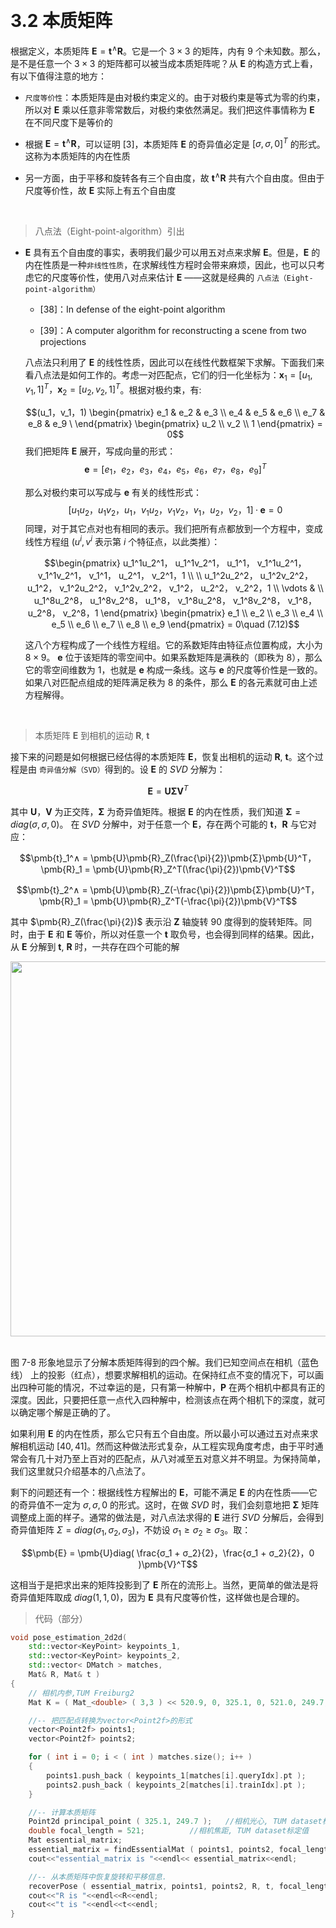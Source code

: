 &emsp;
# 3.2 本质矩阵

根据定义，本质矩阵 $\pmb{E} = \pmb{t}^∧\pmb{R}$。它是一个 $3 × 3$ 的矩阵，内有 9 个未知数。那么，是不是任意一个 $3 × 3$ 的矩阵都可以被当成本质矩阵呢？从 $\pmb{E}$ 的构造方式上看，有以下值得注意的地方：
- `尺度等价性`：本质矩阵是由对极约束定义的。由于对极约束是等式为零的约束，所以对 $\pmb{E}$ 乘以任意非零常数后，对极约束依然满足。我们把这件事情称为 $\pmb{E}$ 在不同尺度下是等价的

- 根据 $\pmb{E} = \pmb{t}^∧\pmb{R}$，可以证明 [3]，本质矩阵 $\pmb{E}$ 的奇异值必定是 $[σ, σ, 0]^T$ 的形式。这称为本质矩阵的内在性质

- 另一方面，由于平移和旋转各有三个自由度，故 $\pmb{t}^∧\pmb{R}$ 共有六个自由度。但由于尺度等价性，故 $\pmb{E}$ 实际上有五个自由度

&emsp;
>八点法（Eight-point-algorithm）引出
- $\pmb{E}$ 具有五个自由度的事实，表明我们最少可以用五对点来求解 $\pmb{E}$。但是，$\pmb{E}$ 的内在性质是一种`非线性性质`，在求解线性方程时会带来麻烦，因此，也可以只考虑它的尺度等价性，使用八对点来估计 $\pmb{E}$ ——这就是经典的 `八点法（Eight-point-algorithm）`

    - [38]：In defense of the eight-point algorithm
    
    - [39]：A computer algorithm for reconstructing a scene from two projections

    八点法只利用了 $\pmb{E}$ 的线性性质，因此可以在线性代数框架下求解。下面我们来看八点法是如何工作的。考虑一对匹配点，它们的归一化坐标为：$\pmb{x}_1 = [u_1, v_1, 1]^T ， \pmb{x}_2 = [u_2, v_2, 1]^T$。根据对极约束，有:

    $$(u_1，v_1，1)
    \begin{pmatrix}
    e_1 & e_2 & e_3 \\
    e_4 & e_5 & e_6 \\
    e_7 & e_8 & e_9 \
    \end{pmatrix}
    \begin{pmatrix}
    u_2 \\ v_2 \\ 1
    \end{pmatrix}
    = 0$$
    我们把矩阵 $\pmb{E}$ 展开，写成向量的形式：
    $$\pmb{e} = [e_1 ， e_2， e_3，e_4，e_5， e_6，e_7，e_8， e_9 ]^T$$

    那么对极约束可以写成与 $\pmb{e}$ 有关的线性形式：
    $$[u_1u_2， u_1v_2， u_1， v_1u_2， v_1v_2， v_1， u_2， v_2，1] · \pmb{e} = 0$$
    同理，对于其它点对也有相同的表示。我们把所有点都放到一个方程中，变成线性方程组 ($u^i, v^i$ 表示第 $i$ 个特征点，以此类推）：

    $$\begin{pmatrix}
    u_1^1u_2^1， u_1^1v_2^1， u_1^1， v_1^1u_2^1， v_1^1v_2^1， v_1^1， u_2^1， v_2^1，1 \\ \\
    u_1^2u_2^2， u_1^2v_2^2， u_1^2， v_1^2u_2^2， v_1^2v_2^2， v_1^2， u_2^2， v_2^2，1 \\ 
    \vdots &  \\
    u_1^8u_2^8， u_1^8v_2^8， u_1^8， v_1^8u_2^8， v_1^8v_2^8， v_1^8， u_2^8， v_2^8，1 
    \end{pmatrix}
    \begin{pmatrix}
    e_1 \\ e_2 \\ e_3 \\ e_4 \\ e_5 \\ e_6 \\ e_7 \\ e_8 \\ e_9 
    \end{pmatrix} = 0\quad (7.12)$$

    这八个方程构成了一个线性方程组。它的系数矩阵由特征点位置构成，大小为 $8 × 9$。 $\pmb{e}$ 位于该矩阵的零空间中。如果系数矩阵是满秩的（即秩为 $8$），那么它的零空间维数为 $1$，也就是 $\pmb{e}$ 构成一条线。这与 $\pmb{e}$ 的尺度等价性是一致的。如果八对匹配点组成的矩阵满足秩为 $8$ 的条件，那么 $\pmb{E}$ 的各元素就可由上述方程解得。 

&emsp;
>本质矩阵 $\pmb{E}$ 到相机的运动 $\pmb{R}$, $\pmb{t}$

接下来的问题是如何根据已经估得的本质矩阵 $\pmb{E}$，恢复出相机的运动 $\pmb{R}$, $\pmb{t}$。这个过程是由 `奇异值分解（SVD）`得到的。设 $\pmb{E}$ 的 $SVD$ 分解为：

$$\pmb{E} = \pmb{U}\pmb{\Sigma}\pmb{V}^T$$

其中 $\pmb{U}，\pmb{V}$ 为正交阵，$\pmb{Σ}$ 为奇异值矩阵。根据 $\pmb{E}$ 的内在性质，我们知道 $\pmb{Σ} = diag(σ, σ, 0)$。 在 $SVD$ 分解中，对于任意一个 $\pmb{E}$，存在两个可能的 $\pmb{t}， \pmb{R}$ 与它对应：

$$\pmb{t}_1^∧ = 
\pmb{U}\pmb{R}_Z(\frac{\pi}{2})\pmb{Σ}\pmb{U}^T，\pmb{R}_1 = 
\pmb{U}\pmb{R}_Z^T(\frac{\pi}{2})\pmb{V}^T$$

$$\pmb{t}_2^∧ = 
\pmb{U}\pmb{R}_Z(-\frac{\pi}{2})\pmb{Σ}\pmb{U}^T，\pmb{R}_1 = 
\pmb{U}\pmb{R}_Z^T(-\frac{\pi}{2})\pmb{V}^T$$

其中 $\pmb{R}_Z(\frac{\pi}{2})$ 表示沿 $\pmb{Z}$ 轴旋转 $90$ 度得到的旋转矩阵。同时，由于  $\pmb{E}$ 和 $\pmb{E}$ 等价，所以对任意一个 $\pmb{t}$ 取负号，也会得到同样的结果。因此，从 $\pmb{E}$ 分解到 $\pmb{t}$, $\pmb{R}$ 时，一共存在四个可能的解

<div align="center">
    <image src="./imgs/7.3.2-1.png" width = 600>
</div>
&emsp;

图 7-8 形象地显示了分解本质矩阵得到的四个解。我们已知空间点在相机（蓝色线）
上的投影（红点），想要求解相机的运动。在保持红点不变的情况下，可以画出四种可能的情况，不过幸运的是，只有第一种解中，$\pmb{P}$ 在两个相机中都具有正的深度。因此，只要把任意一点代入四种解中，检测该点在两个相机下的深度，就可以确定哪个解是正确的了。

如果利用 $\pmb{E}$ 的内在性质，那么它只有五个自由度。所以最小可以通过五对点来求解相机运动 $[40, 41]$。然而这种做法形式复杂，从工程实现角度考虑，由于平时通常会有几十对乃至上百对的匹配点，从八对减至五对意义并不明显。为保持简单，我们这里就只介绍基本的八点法了。

剩下的问题还有一个：根据线性方程解出的 $\pmb{E}$，可能不满足 $\pmb{E}$ 的内在性质——它的奇异值不一定为 $σ, σ, 0$ 的形式。这时，在做 $SVD$ 时，我们会刻意地把 $\pmb{Σ}$ 矩阵调整成上面的样子。通常的做法是，对八点法求得的 $\pmb{E}$ 进行 $SVD$ 分解后，会得到奇异值矩阵 $Σ = diag(σ_1, σ_2, σ_3)$，不妨设 $σ_1 ≥ σ_2 ≥ σ_3$。取：

$$\pmb{E} = \pmb{U}diag(
    \frac{σ_1 + σ_2}{2}，\frac{σ_1 + σ_2}{2}，0
)\pmb{V}^T$$

这相当于是把求出来的矩阵投影到了 $\pmb{E}$ 所在的流形上。当然，更简单的做法是将奇异值矩阵取成 $diag(1, 1, 0)$，因为 $\pmb{E}$ 具有尺度等价性，这样做也是合理的。

>代码（部分）
```c++
void pose_estimation_2d2d( 
    std::vector<KeyPoint> keypoints_1,
    std::vector<KeyPoint> keypoints_2,
    std::vector< DMatch > matches,
    Mat& R, Mat& t )
{
    // 相机内参,TUM Freiburg2
    Mat K = ( Mat_<double> ( 3,3 ) << 520.9, 0, 325.1, 0, 521.0, 249.7, 0, 0, 1 );

    //-- 把匹配点转换为vector<Point2f>的形式
    vector<Point2f> points1;
    vector<Point2f> points2;

    for ( int i = 0; i < ( int ) matches.size(); i++ )
    {
        points1.push_back ( keypoints_1[matches[i].queryIdx].pt );
        points2.push_back ( keypoints_2[matches[i].trainIdx].pt );
    }

    //-- 计算本质矩阵
    Point2d principal_point ( 325.1, 249.7 );	//相机光心, TUM dataset标定值
    double focal_length = 521;			//相机焦距, TUM dataset标定值
    Mat essential_matrix;
    essential_matrix = findEssentialMat ( points1, points2, focal_length, principal_point );
    cout<<"essential_matrix is "<<endl<< essential_matrix<<endl;

    //-- 从本质矩阵中恢复旋转和平移信息.
    recoverPose ( essential_matrix, points1, points2, R, t, focal_length, principal_point );
    cout<<"R is "<<endl<<R<<endl;
    cout<<"t is "<<endl<<t<<endl;
}
```

